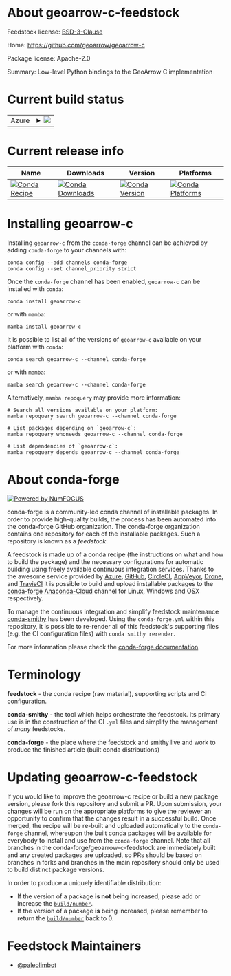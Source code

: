 About geoarrow-c-feedstock
==========================

Feedstock license: [BSD-3-Clause](https://github.com/conda-forge/geoarrow-c-feedstock/blob/main/LICENSE.txt)

Home: https://github.com/geoarrow/geoarrow-c

Package license: Apache-2.0

Summary: Low-level Python bindings to the GeoArrow C implementation

Current build status
====================


<table>
    
  <tr>
    <td>Azure</td>
    <td>
      <details>
        <summary>
          <a href="https://dev.azure.com/conda-forge/feedstock-builds/_build/latest?definitionId=20599&branchName=main">
            <img src="https://dev.azure.com/conda-forge/feedstock-builds/_apis/build/status/geoarrow-c-feedstock?branchName=main">
          </a>
        </summary>
        <table>
          <thead><tr><th>Variant</th><th>Status</th></tr></thead>
          <tbody><tr>
              <td>linux_64_python3.10.____cpython</td>
              <td>
                <a href="https://dev.azure.com/conda-forge/feedstock-builds/_build/latest?definitionId=20599&branchName=main">
                  <img src="https://dev.azure.com/conda-forge/feedstock-builds/_apis/build/status/geoarrow-c-feedstock?branchName=main&jobName=linux&configuration=linux%20linux_64_python3.10.____cpython" alt="variant">
                </a>
              </td>
            </tr><tr>
              <td>linux_64_python3.11.____cpython</td>
              <td>
                <a href="https://dev.azure.com/conda-forge/feedstock-builds/_build/latest?definitionId=20599&branchName=main">
                  <img src="https://dev.azure.com/conda-forge/feedstock-builds/_apis/build/status/geoarrow-c-feedstock?branchName=main&jobName=linux&configuration=linux%20linux_64_python3.11.____cpython" alt="variant">
                </a>
              </td>
            </tr><tr>
              <td>linux_64_python3.8.____cpython</td>
              <td>
                <a href="https://dev.azure.com/conda-forge/feedstock-builds/_build/latest?definitionId=20599&branchName=main">
                  <img src="https://dev.azure.com/conda-forge/feedstock-builds/_apis/build/status/geoarrow-c-feedstock?branchName=main&jobName=linux&configuration=linux%20linux_64_python3.8.____cpython" alt="variant">
                </a>
              </td>
            </tr><tr>
              <td>linux_64_python3.9.____cpython</td>
              <td>
                <a href="https://dev.azure.com/conda-forge/feedstock-builds/_build/latest?definitionId=20599&branchName=main">
                  <img src="https://dev.azure.com/conda-forge/feedstock-builds/_apis/build/status/geoarrow-c-feedstock?branchName=main&jobName=linux&configuration=linux%20linux_64_python3.9.____cpython" alt="variant">
                </a>
              </td>
            </tr><tr>
              <td>osx_64_python3.10.____cpython</td>
              <td>
                <a href="https://dev.azure.com/conda-forge/feedstock-builds/_build/latest?definitionId=20599&branchName=main">
                  <img src="https://dev.azure.com/conda-forge/feedstock-builds/_apis/build/status/geoarrow-c-feedstock?branchName=main&jobName=osx&configuration=osx%20osx_64_python3.10.____cpython" alt="variant">
                </a>
              </td>
            </tr><tr>
              <td>osx_64_python3.11.____cpython</td>
              <td>
                <a href="https://dev.azure.com/conda-forge/feedstock-builds/_build/latest?definitionId=20599&branchName=main">
                  <img src="https://dev.azure.com/conda-forge/feedstock-builds/_apis/build/status/geoarrow-c-feedstock?branchName=main&jobName=osx&configuration=osx%20osx_64_python3.11.____cpython" alt="variant">
                </a>
              </td>
            </tr><tr>
              <td>osx_64_python3.8.____cpython</td>
              <td>
                <a href="https://dev.azure.com/conda-forge/feedstock-builds/_build/latest?definitionId=20599&branchName=main">
                  <img src="https://dev.azure.com/conda-forge/feedstock-builds/_apis/build/status/geoarrow-c-feedstock?branchName=main&jobName=osx&configuration=osx%20osx_64_python3.8.____cpython" alt="variant">
                </a>
              </td>
            </tr><tr>
              <td>osx_64_python3.9.____cpython</td>
              <td>
                <a href="https://dev.azure.com/conda-forge/feedstock-builds/_build/latest?definitionId=20599&branchName=main">
                  <img src="https://dev.azure.com/conda-forge/feedstock-builds/_apis/build/status/geoarrow-c-feedstock?branchName=main&jobName=osx&configuration=osx%20osx_64_python3.9.____cpython" alt="variant">
                </a>
              </td>
            </tr><tr>
              <td>win_64_python3.10.____cpython</td>
              <td>
                <a href="https://dev.azure.com/conda-forge/feedstock-builds/_build/latest?definitionId=20599&branchName=main">
                  <img src="https://dev.azure.com/conda-forge/feedstock-builds/_apis/build/status/geoarrow-c-feedstock?branchName=main&jobName=win&configuration=win%20win_64_python3.10.____cpython" alt="variant">
                </a>
              </td>
            </tr><tr>
              <td>win_64_python3.11.____cpython</td>
              <td>
                <a href="https://dev.azure.com/conda-forge/feedstock-builds/_build/latest?definitionId=20599&branchName=main">
                  <img src="https://dev.azure.com/conda-forge/feedstock-builds/_apis/build/status/geoarrow-c-feedstock?branchName=main&jobName=win&configuration=win%20win_64_python3.11.____cpython" alt="variant">
                </a>
              </td>
            </tr><tr>
              <td>win_64_python3.8.____cpython</td>
              <td>
                <a href="https://dev.azure.com/conda-forge/feedstock-builds/_build/latest?definitionId=20599&branchName=main">
                  <img src="https://dev.azure.com/conda-forge/feedstock-builds/_apis/build/status/geoarrow-c-feedstock?branchName=main&jobName=win&configuration=win%20win_64_python3.8.____cpython" alt="variant">
                </a>
              </td>
            </tr><tr>
              <td>win_64_python3.9.____cpython</td>
              <td>
                <a href="https://dev.azure.com/conda-forge/feedstock-builds/_build/latest?definitionId=20599&branchName=main">
                  <img src="https://dev.azure.com/conda-forge/feedstock-builds/_apis/build/status/geoarrow-c-feedstock?branchName=main&jobName=win&configuration=win%20win_64_python3.9.____cpython" alt="variant">
                </a>
              </td>
            </tr>
          </tbody>
        </table>
      </details>
    </td>
  </tr>
</table>

Current release info
====================

| Name | Downloads | Version | Platforms |
| --- | --- | --- | --- |
| [![Conda Recipe](https://img.shields.io/badge/recipe-geoarrow--c-green.svg)](https://anaconda.org/conda-forge/geoarrow-c) | [![Conda Downloads](https://img.shields.io/conda/dn/conda-forge/geoarrow-c.svg)](https://anaconda.org/conda-forge/geoarrow-c) | [![Conda Version](https://img.shields.io/conda/vn/conda-forge/geoarrow-c.svg)](https://anaconda.org/conda-forge/geoarrow-c) | [![Conda Platforms](https://img.shields.io/conda/pn/conda-forge/geoarrow-c.svg)](https://anaconda.org/conda-forge/geoarrow-c) |

Installing geoarrow-c
=====================

Installing `geoarrow-c` from the `conda-forge` channel can be achieved by adding `conda-forge` to your channels with:

```
conda config --add channels conda-forge
conda config --set channel_priority strict
```

Once the `conda-forge` channel has been enabled, `geoarrow-c` can be installed with `conda`:

```
conda install geoarrow-c
```

or with `mamba`:

```
mamba install geoarrow-c
```

It is possible to list all of the versions of `geoarrow-c` available on your platform with `conda`:

```
conda search geoarrow-c --channel conda-forge
```

or with `mamba`:

```
mamba search geoarrow-c --channel conda-forge
```

Alternatively, `mamba repoquery` may provide more information:

```
# Search all versions available on your platform:
mamba repoquery search geoarrow-c --channel conda-forge

# List packages depending on `geoarrow-c`:
mamba repoquery whoneeds geoarrow-c --channel conda-forge

# List dependencies of `geoarrow-c`:
mamba repoquery depends geoarrow-c --channel conda-forge
```


About conda-forge
=================

[![Powered by
NumFOCUS](https://img.shields.io/badge/powered%20by-NumFOCUS-orange.svg?style=flat&colorA=E1523D&colorB=007D8A)](https://numfocus.org)

conda-forge is a community-led conda channel of installable packages.
In order to provide high-quality builds, the process has been automated into the
conda-forge GitHub organization. The conda-forge organization contains one repository
for each of the installable packages. Such a repository is known as a *feedstock*.

A feedstock is made up of a conda recipe (the instructions on what and how to build
the package) and the necessary configurations for automatic building using freely
available continuous integration services. Thanks to the awesome service provided by
[Azure](https://azure.microsoft.com/en-us/services/devops/), [GitHub](https://github.com/),
[CircleCI](https://circleci.com/), [AppVeyor](https://www.appveyor.com/),
[Drone](https://cloud.drone.io/welcome), and [TravisCI](https://travis-ci.com/)
it is possible to build and upload installable packages to the
[conda-forge](https://anaconda.org/conda-forge) [Anaconda-Cloud](https://anaconda.org/)
channel for Linux, Windows and OSX respectively.

To manage the continuous integration and simplify feedstock maintenance
[conda-smithy](https://github.com/conda-forge/conda-smithy) has been developed.
Using the ``conda-forge.yml`` within this repository, it is possible to re-render all of
this feedstock's supporting files (e.g. the CI configuration files) with ``conda smithy rerender``.

For more information please check the [conda-forge documentation](https://conda-forge.org/docs/).

Terminology
===========

**feedstock** - the conda recipe (raw material), supporting scripts and CI configuration.

**conda-smithy** - the tool which helps orchestrate the feedstock.
                   Its primary use is in the construction of the CI ``.yml`` files
                   and simplify the management of *many* feedstocks.

**conda-forge** - the place where the feedstock and smithy live and work to
                  produce the finished article (built conda distributions)


Updating geoarrow-c-feedstock
=============================

If you would like to improve the geoarrow-c recipe or build a new
package version, please fork this repository and submit a PR. Upon submission,
your changes will be run on the appropriate platforms to give the reviewer an
opportunity to confirm that the changes result in a successful build. Once
merged, the recipe will be re-built and uploaded automatically to the
`conda-forge` channel, whereupon the built conda packages will be available for
everybody to install and use from the `conda-forge` channel.
Note that all branches in the conda-forge/geoarrow-c-feedstock are
immediately built and any created packages are uploaded, so PRs should be based
on branches in forks and branches in the main repository should only be used to
build distinct package versions.

In order to produce a uniquely identifiable distribution:
 * If the version of a package **is not** being increased, please add or increase
   the [``build/number``](https://docs.conda.io/projects/conda-build/en/latest/resources/define-metadata.html#build-number-and-string).
 * If the version of a package **is** being increased, please remember to return
   the [``build/number``](https://docs.conda.io/projects/conda-build/en/latest/resources/define-metadata.html#build-number-and-string)
   back to 0.

Feedstock Maintainers
=====================

* [@paleolimbot](https://github.com/paleolimbot/)

